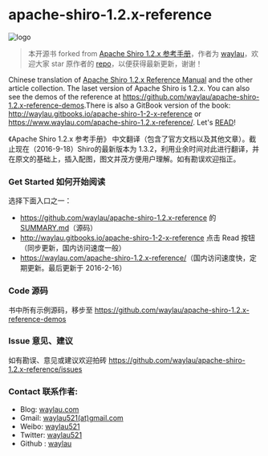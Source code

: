apache-shiro-1.2.x-reference
============================

![logo](http://i1288.photobucket.com/albums/b484/waylau/waylau%20blog/apache-shiro-logo_zpsbce4a426.png)

> 本开源书 forked from [Apache Shiro 1.2.x 参考手册](https://github.com/waylau/apache-shiro-1.2.x-reference)，作者为 [waylau](https://github.com/waylau)，欢迎大家 star 原作者的 [repo](https://github.com/waylau/apache-shiro-1.2.x-reference)，以便获得最新更新，谢谢！

Chinese translation of  [Apache Shiro 1.2.x Reference Manual](http://shiro.apache.org/reference) and the other article collection. 
The laset version of Apache Shiro is 1.2.x. You can also see the demos of the reference at <https://github.com/waylau/apache-shiro-1.2.x-reference-demos>.There is also a GitBook version of the book: <http://waylau.gitbooks.io/apache-shiro-1-2-x-reference> or <https://www.waylau.com/apache-shiro-1.2.x-reference/>.
Let's [READ](SUMMARY.md)!

《Apache Shiro 1.2.x 参考手册》 中文翻译（包含了官方文档以及其他文章）。截止现在（2016-9-18）Shiro的最新版本为 1.3.2，利用业余时间对此进行翻译，并在原文的基础上，插入配图，图文并茂方便用户理解。如有勘误欢迎指正。

### Get Started 如何开始阅读

选择下面入口之一：

* <https://github.com/waylau/apache-shiro-1.2.x-reference> 的 [SUMMARY.md](SUMMARY.md)（源码）
* <http://waylau.gitbooks.io/apache-shiro-1-2-x-reference> 点击 Read 按钮（同步更新，国内访问速度一般）
* <https://waylau.com/apache-shiro-1.2.x-reference/>（国内访问速度快，定期更新。最后更新于 2016-2-16）

### Code 源码

书中所有示例源码，移步至 <https://github.com/waylau/apache-shiro-1.2.x-reference-demos>

### Issue 意见、建议

如有勘误、意见或建议欢迎拍砖 <https://github.com/waylau/apache-shiro-1.2.x-reference/issues>

### Contact 联系作者:

* Blog: [waylau.com](https://waylau.com)
* Gmail: [waylau521(at)gmail.com](mailto:waylau521@gmail.com)
* Weibo: [waylau521](http://weibo.com/waylau521)
* Twitter: [waylau521](https://twitter.com/waylau521)
* Github : [waylau](https://github.com/waylau)
